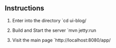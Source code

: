 ## Instructions

1. Enter into the directory
`cd ui-blog/

2. Build and Start the server
`mvn jetty:run

3. Visit the main page
`http://localhost:8080/app/
